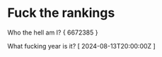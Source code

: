 # Fuck the rankings

Who the hell am I?
{ 6672385 }

What fucking year is it?
[ 2024-08-13T20:00:00Z ]
